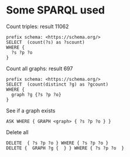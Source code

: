 # Some SPARQL used

Count triples: result 11062

```SPARQL
prefix schema: <https://schema.org/> 
SELECT  (count(?s) as ?scount)
WHERE {   
  ?s ?p ?o 
}
```

Count all graphs: result 697

```SPARQL
prefix schema: <https://schema.org/> 
SELECT  (count(distinct ?g) as ?gcount)
WHERE {   
  graph ?g {?s ?p ?o} 
}
```

See if a graph exists

```SPARQL
ASK WHERE { GRAPH <graph> { ?s ?p ?o } }
```

Delete all

```SPARQL
DELETE  { ?s ?p ?o } WHERE { ?s ?p ?o }
DELETE {  GRAPH ?g {  } } WHERE { ?s ?p ?o  }
```